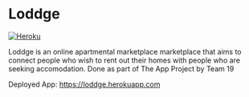 # Loddge

[![Heroku][share_badge]][share_link]

Loddge is an online apartmental marketplace marketplace that aims to connect people who wish to rent out their homes with people who are seeking accomodation. 
Done as part of The App Project by Team 19

Deployed App: https://loddge.herokuapp.com

[share_badge]: https://badgen.net/badge/icon/buymeacoffee?icon=buymeacoffee&label
[share_link]: https://loddge.herokuapp.com

